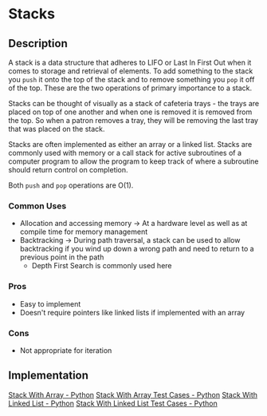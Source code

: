 # Stacks
## Description
A stack is a data structure that adheres to LIFO or Last In First Out when it comes to storage and retrieval of elements. To add something to the stack you `push` it onto the top of the stack and to remove something you `pop` it off of the top. These are the two operations of primary importance to a stack.  

Stacks can be thought of visually as a stack of cafeteria trays - the trays are placed on top of one another and when one is removed it is removed from the top. So when a patron removes a tray, they will be removing the last tray that was placed on the stack.

Stacks are often implemented as either an array or a linked list. Stacks are commonly used with memory or a call stack for active subroutines of a computer program to allow the program to keep track of where a subroutine should return control on completion.  

Both `push` and `pop` operations are O(1).

### Common Uses
- Allocation and accessing memory -> At a hardware level as well as at compile time for memory management
- Backtracking -> During path traversal, a stack can be used to allow backtracking if you wind up down a wrong path and need to return to a previous point in the path
  - Depth First Search is commonly used here
### Pros
- Easy to implement
- Doesn't require pointers like linked lists if implemented with an array

### Cons
- Not appropriate for iteration

## Implementation
[Stack With Array - Python](./stack_array.py)
[Stack With Array Test Cases - Python](./stack_array_test.py)
[Stack With Linked List - Python](./stack_linked_list.py)
[Stack With Linked List Test Cases - Python](./stack_linked_list_test.py)
